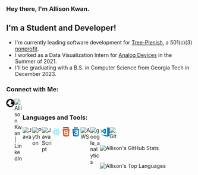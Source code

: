 ### Hey there, I'm Allison Kwan.

## I'm a Student and Developer!
- I'm currently leading software development for [Tree-Plenish][tpgithub], a 501(c)(3) [nonprofit][tpwebsite].
- I worked as a Data Visualization Intern for [Analog Devices][adiwebsite] in the Summer of 2021.
- I'll be graduating with a B.S. in Computer Science from Georgia Tech in December 2023.

### Connect with Me:
[<img align="left" alt="allisonkwan.netlify.app" width="22px" src="https://raw.githubusercontent.com/iconic/open-iconic/master/svg/globe.svg" />][portfolio]
[<img align="left" alt="Allison Kwan | LinkedIn" width="22px" src="https://cdn.jsdelivr.net/npm/simple-icons@v3/icons/linkedin.svg" />][linkedin]

<br />

### Languages and Tools:
<img align="left" alt="Java" width="26px" src="https://raw.githubusercontent.com/jmnote/z-icons/master/svg/java.svg" />
<img align="left" alt="Python" width="26px" src="https://raw.githubusercontent.com/jmnote/z-icons/master/svg/python.svg" />
<img align="left" alt="JavaScript" width="26px" src="https://raw.githubusercontent.com/jmnote/z-icons/master/svg/javascript.svg" />
<img align="left" alt="React" width="26px" src="https://raw.githubusercontent.com/github/explore/80688e429a7d4ef2fca1e82350fe8e3517d3494d/topics/react/react.png" />
<img align="left" alt="HTML" width="26px" src="https://raw.githubusercontent.com/github/explore/80688e429a7d4ef2fca1e82350fe8e3517d3494d/topics/html/html.png" />
<img align="left" alt="CSS" width="26px" src="https://raw.githubusercontent.com/github/explore/80688e429a7d4ef2fca1e82350fe8e3517d3494d/topics/css/css.png" />
<img align="left" alt="AWS" width="26px" src="https://upload.wikimedia.org/wikipedia/commons/9/93/Amazon_Web_Services_Logo.svg" />
<img align="left" alt="google_analytics" width="26px" src="https://www.vectorlogo.zone/logos/google_analytics/google_analytics-official.svg" />
<img align="left" alt="Visual Studio Code" width="26px" src="https://raw.githubusercontent.com/github/explore/80688e429a7d4ef2fca1e82350fe8e3517d3494d/topics/visual-studio-code/visual-studio-code.png" />
<img align="left" alt="Git" width="26px" src="https://raw.githubusercontent.com/jmnote/z-icons/master/svg/git.svg" />

<br/><br/>

<img align="left" alt="Allison's GitHub Stats" src="https://github-readme-stats.vercel.app/api?username=allisonkwan&count_private=true&hide=stars,issues,prs&show_icons=true&theme=prussian">

<br/><br/>

<img align="left" alt="Allison's Top Languages" src="https://github-readme-stats.vercel.app/api/top-langs/?username=allisonkwan&layout=compact">

<br/><br/>

[tpwebsite]: https://www.tree-plenish.org/
[tpgithub]: https://github.com/tree-plenish
[adiwebsite]: https://www.analog.com/en/index.html#
[portfolio]: https://allisonkwan.netlify.app/
[linkedin]: https://www.linkedin.com/in/allisonkwan23/
